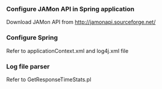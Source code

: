 ### Configure JAMon API in Spring application
Download JAMon API from http://jamonapi.sourceforge.net/

### Configure Spring
Refer to applicationContext.xml and log4j.xml file

### Log file parser
Refer to GetResponseTimeStats.pl


